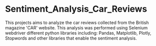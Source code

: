 # Sentiment_Analysis_Car_Reviews
This projects aims to analyze the car reviews collected from the British magazine 'CAR' website.
This analysis was performed using Selenium webdriver different python libraries including: Pandas, Matplotlib, Plotly, Stopwords and other libraries that enable the sentiment analysis. 
